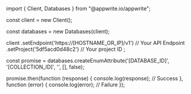 import { Client, Databases } from "@appwrite.io/appwrite";

const client = new Client();

const databases = new Databases(client);

client
    .setEndpoint('https://[HOSTNAME_OR_IP]/v1') // Your API Endpoint
    .setProject('5df5acd0d48c2') // Your project ID
;

const promise = databases.createEnumAttribute('[DATABASE_ID]', '[COLLECTION_ID]', '', [], false);

promise.then(function (response) {
    console.log(response); // Success
}, function (error) {
    console.log(error); // Failure
});